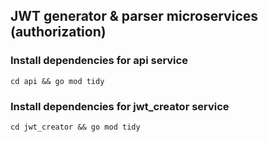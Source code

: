 ## JWT generator & parser microservices (authorization)

### Install dependencies for api service

```shell
cd api && go mod tidy
```

### Install dependencies for jwt_creator service

```shell
cd jwt_creator && go mod tidy
```
